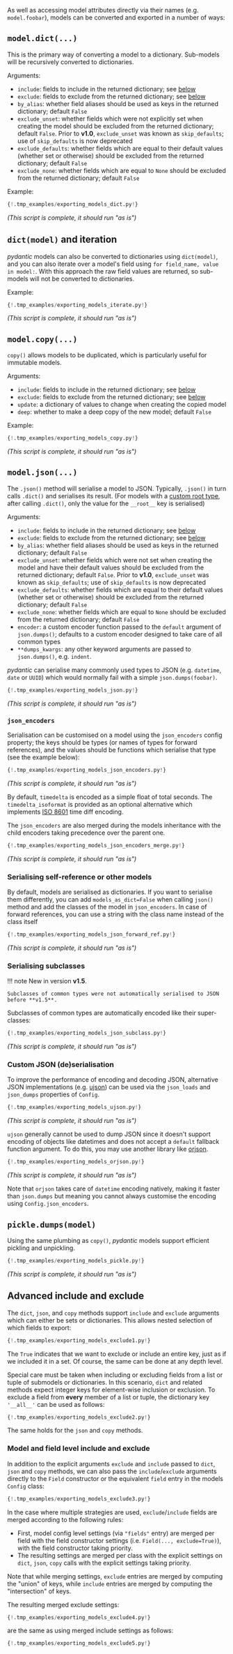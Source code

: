 As well as accessing model attributes directly via their names (e.g. `model.foobar`), models can be converted
and exported in a number of ways:

## `model.dict(...)`

This is the primary way of converting a model to a dictionary. Sub-models will be recursively converted to dictionaries.

Arguments:

* `include`: fields to include in the returned dictionary; see [below](#advanced-include-and-exclude)
* `exclude`: fields to exclude from the returned dictionary; see [below](#advanced-include-and-exclude)
* `by_alias`: whether field aliases should be used as keys in the returned dictionary; default `False`
* `exclude_unset`: whether fields which were not explicitly set when creating the model should
  be excluded from the returned dictionary; default `False`.
  Prior to **v1.0**, `exclude_unset` was known as `skip_defaults`; use of `skip_defaults` is now deprecated
* `exclude_defaults`: whether fields which are equal to their default values (whether set or otherwise) should
  be excluded from the returned dictionary; default `False`
* `exclude_none`: whether fields which are equal to `None` should be excluded from the returned dictionary; default
  `False`

Example:

```py
{!.tmp_examples/exporting_models_dict.py!}
```
_(This script is complete, it should run "as is")_

## `dict(model)` and iteration

*pydantic* models can also be converted to dictionaries using `dict(model)`, and you can also
iterate over a model's field using `for field_name, value in model:`. With this approach the raw field values are
returned, so sub-models will not be converted to dictionaries.

Example:

```py
{!.tmp_examples/exporting_models_iterate.py!}
```
_(This script is complete, it should run "as is")_

## `model.copy(...)`

`copy()` allows models to be duplicated, which is particularly useful for immutable models.

Arguments:

* `include`: fields to include in the returned dictionary; see [below](#advanced-include-and-exclude)
* `exclude`: fields to exclude from the returned dictionary; see [below](#advanced-include-and-exclude)
* `update`: a dictionary of values to change when creating the copied model
* `deep`: whether to make a deep copy of the new model; default `False`

Example:

```py
{!.tmp_examples/exporting_models_copy.py!}
```
_(This script is complete, it should run "as is")_

## `model.json(...)`

The `.json()` method will serialise a model to JSON. Typically, `.json()` in turn calls `.dict()` and
serialises its result. (For models with a [custom root type](models.md#custom-root-types), after calling `.dict()`,
only the value for the `__root__` key is serialised)

Arguments:

* `include`: fields to include in the returned dictionary; see [below](#advanced-include-and-exclude)
* `exclude`: fields to exclude from the returned dictionary; see [below](#advanced-include-and-exclude)
* `by_alias`: whether field aliases should be used as keys in the returned dictionary; default `False`
* `exclude_unset`: whether fields which were not set when creating the model and have their default values should
  be excluded from the returned dictionary; default `False`.
  Prior to **v1.0**, `exclude_unset` was known as `skip_defaults`; use of `skip_defaults` is now deprecated
* `exclude_defaults`: whether fields which are equal to their default values (whether set or otherwise) should
  be excluded from the returned dictionary; default `False`
* `exclude_none`: whether fields which are equal to `None` should be excluded from the returned dictionary; default
  `False`
* `encoder`: a custom encoder function passed to the `default` argument of `json.dumps()`; defaults to a custom
  encoder designed to take care of all common types
* `**dumps_kwargs`: any other keyword arguments are passed to `json.dumps()`, e.g. `indent`.

*pydantic* can serialise many commonly used types to JSON (e.g. `datetime`, `date` or `UUID`) which would normally
fail with a simple `json.dumps(foobar)`.

```py
{!.tmp_examples/exporting_models_json.py!}
```
_(This script is complete, it should run "as is")_

### `json_encoders`

Serialisation can be customised on a model using the `json_encoders` config property; the keys should be types (or names of types for forward references), and
the values should be functions which serialise that type (see the example below):

```py
{!.tmp_examples/exporting_models_json_encoders.py!}
```
_(This script is complete, it should run "as is")_

By default, `timedelta` is encoded as a simple float of total seconds. The `timedelta_isoformat` is provided
as an optional alternative which implements [ISO 8601](https://en.wikipedia.org/wiki/ISO_8601) time diff encoding.

The `json_encoders` are also merged during the models inheritance with the child
encoders taking precedence over the parent one.

```py
{!.tmp_examples/exporting_models_json_encoders_merge.py!}
```
_(This script is complete, it should run "as is")_

### Serialising self-reference or other models

By default, models are serialised as dictionaries.
If you want to serialise them differently, you can add `models_as_dict=False` when calling `json()` method
and add the classes of the model in `json_encoders`.
In case of forward references, you can use a string with the class name instead of the class itself
```py
{!.tmp_examples/exporting_models_json_forward_ref.py!}
```
_(This script is complete, it should run "as is")_

### Serialising subclasses

!!! note
    New in version **v1.5**.

    Subclasses of common types were not automatically serialised to JSON before **v1.5**.

Subclasses of common types are automatically encoded like their super-classes:

```py
{!.tmp_examples/exporting_models_json_subclass.py!}
```
_(This script is complete, it should run "as is")_

### Custom JSON (de)serialisation

To improve the performance of encoding and decoding JSON, alternative JSON implementations
(e.g. [ujson](https://pypi.python.org/pypi/ujson)) can be used via the
`json_loads` and `json_dumps` properties of `Config`.

```py
{!.tmp_examples/exporting_models_ujson.py!}
```
_(This script is complete, it should run "as is")_

`ujson` generally cannot be used to dump JSON since it doesn't support encoding of objects like datetimes and does
not accept a `default` fallback function argument. To do this, you may use another library like
[orjson](https://github.com/ijl/orjson).

```py
{!.tmp_examples/exporting_models_orjson.py!}
```
_(This script is complete, it should run "as is")_

Note that `orjson` takes care of `datetime` encoding natively, making it faster than `json.dumps` but
meaning you cannot always customise the encoding using `Config.json_encoders`.

## `pickle.dumps(model)`

Using the same plumbing as `copy()`, *pydantic* models support efficient pickling and unpickling.

```py
{!.tmp_examples/exporting_models_pickle.py!}
```
_(This script is complete, it should run "as is")_

## Advanced include and exclude

The `dict`, `json`, and `copy` methods support `include` and `exclude` arguments which can either be
sets or dictionaries. This allows nested selection of which fields to export:

```py
{!.tmp_examples/exporting_models_exclude1.py!}
```

The `True` indicates that we want to exclude or include an entire key, just as if we included it in a set.
Of course, the same can be done at any depth level.

Special care must be taken when including or excluding fields from a list or tuple of submodels or dictionaries.  In this scenario,
`dict` and related methods expect integer keys for element-wise inclusion or exclusion. To exclude a field from **every**
member of a list or tuple, the dictionary key `'__all__'` can be used as follows:

```py
{!.tmp_examples/exporting_models_exclude2.py!}
```

The same holds for the `json` and `copy` methods.

### Model and field level include and exclude

In addition to the explicit arguments `exclude` and `include` passed to `dict`, `json` and `copy` methods, we can also pass the `include`/`exclude` arguments directly to the `Field` constructor or the equivalent `field` entry in the models `Config` class:

```py
{!.tmp_examples/exporting_models_exclude3.py!}
```

In the case where multiple strategies are used, `exclude`/`include` fields are merged according to the following rules:

* First, model config level settings (via `"fields"` entry) are merged per field with the field constructor settings (i.e. `Field(..., exclude=True)`), with the field constructor taking priority.
* The resulting settings are merged per class with the explicit settings on `dict`, `json`, `copy` calls with the explicit settings taking priority.

Note that while merging settings, `exclude` entries are merged by computing the "union" of keys, while `include` entries are merged by computing the "intersection" of keys.

The resulting merged exclude settings:

```py
{!.tmp_examples/exporting_models_exclude4.py!}
```

are the same as using merged include settings as follows:

```py
{!.tmp_examples/exporting_models_exclude5.py!}
```
